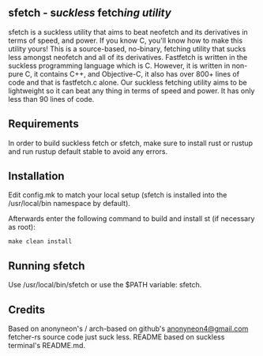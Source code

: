 sfetch - **s***uckless* **fetch***ing utility*
------------
sfetch is a suckless utility that aims to beat neofetch and its derivatives in terms of speed, and power. If you know C, you'll know how to make this utility yours! This is a source-based, no-binary, fetching utility that sucks less amongst neofetch and all of its derivatives. Fastfetch is written in the suckless programming language which is C. However, it is written in non-pure C, it contains C++, and Objective-C, it also has over 800+ lines of code and that is fastfetch.c alone. Our suckless fetching utility aims to be lightweight so it can beat any thing in terms of speed and power. It has only less than 90 lines of code.

Requirements
------------
In order to build suckless fetch or sfetch, make sure to install rust or rustup and run rustup default stable to avoid any errors.


Installation
------------
Edit config.mk to match your local setup (sfetch is installed into
the /usr/local/bin namespace by default).

Afterwards enter the following command to build and install st (if
necessary as root):

    make clean install


Running sfetch
----------
Use /usr/local/bin/sfetch or use the $PATH variable: sfetch.

Credits
-------
Based on anonyneon's / arch-based on github's <anonyneon4@gmail.com> fetcher-rs source code just suck less.
README based on suckless terminal's README.md.
